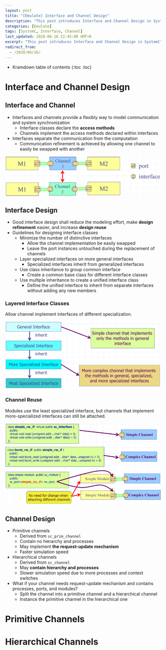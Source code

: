```yaml
---
layout: post
title: "[Emulate] Interface and Channel Design"
description: "This post introduces Interface and Channel Design in SystemC"
categories: [Emulate]
tags: [SystemC, Interface, Channel]
last_updated: 2020-06-16 22:45:00 GMT+8
excerpt: "This post introduces Interface and Channel Design in SystemC"
redirect_from:
  - /2020/06/16/
---
```


* Kramdown table of contents
{:toc .toc}
# Interface and Channel Design

## Interface and Channel

+ Interfaces and channels provide a flexibly way to model communication and system synchronization
  + Interface classes declare the **access methods**
  + Channels implement the access methods declared within interfaces
+ Interfaces separate the communication from the computation
  + Communication refinement is achieved by allowing one channel to easily be swapped with another

<img src="https://raw.githubusercontent.com/SingularityKChen/PicUpload/master/img/20200616230809.png" alt="Interface and Channel" style="zoom: 67%;" />

## Interface Design

+ Good interface design shall reduce the modeling effort, make **design refinement** easier, and increase **design reuse**
+ Guidelines for designing interface classes
  + Minimize the number of distinctive interfaces
    + Allow the channel implementation be easily swapped 
    + Leave the port instances untouched during the replacement of channels
  + Layer specialized interfaces on more general interfaces 
    + Specialized interfaces inherit from generalized interfaces
  + Use class inheritance to group common interface
    + Create a common base class for different interface classes
  + Use multiple inheritance to create a unified interface class 
    + Define the unified interface to inherit from separate interfaces without adding any new members

### Layered Interface Classes

Allow channel implement interfaces of different specialization.

<img src="https://raw.githubusercontent.com/SingularityKChen/PicUpload/master/img/20200616232652.png" alt="Channel Reuse" style="zoom:67%;" />

### Channel Reuse

Modules use the least specialized interface, but channels that implement more-specialized interfaces can still be attached.

<img src="https://raw.githubusercontent.com/SingularityKChen/PicUpload/master/img/20200616232739.png" alt="Channel Reuse" style="zoom:67%;" />

## Channel Design

+ Primitive channels
  + Derived from `sc_prim_channel`
  + Contain no hierarchy and processes
  + May implement **the request-update mechanism**
  + Faster simulation speed
+ Hierarchical channels
  + Derived from `sc_channel`
  + May **contain hierarchy and processes**
  + Slower simulation speed due to more processes and context switches
+ What if your channel needs request-update mechanism and contains processes, ports, and modules?
  + Split the channel into a primitive channel and a hierarchical channel
  + Instance the primitive channel in the hierarchical one

# Primitive Channels



# Hierarchical Channels

